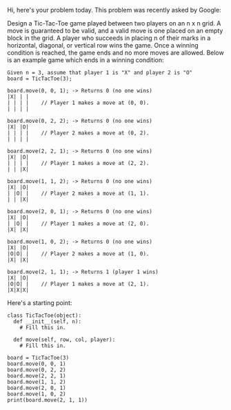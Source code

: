 Hi, here's your problem today. This problem was recently asked by Google:

Design a Tic-Tac-Toe game played between two players on an n x n grid. A move is guaranteed to be valid, and a valid move is one placed on an empty block in the grid. A player who succeeds in placing n of their marks in a horizontal, diagonal, or vertical row wins the game. Once a winning condition is reached, the game ends and no more moves are allowed. Below is an example game which ends in a winning condition:
```
Given n = 3, assume that player 1 is "X" and player 2 is "O" 
board = TicTacToe(3);

board.move(0, 0, 1); -> Returns 0 (no one wins)
|X| | |
| | | |    // Player 1 makes a move at (0, 0).
| | | |

board.move(0, 2, 2); -> Returns 0 (no one wins)
|X| |O|
| | | |    // Player 2 makes a move at (0, 2).
| | | |

board.move(2, 2, 1); -> Returns 0 (no one wins)
|X| |O|
| | | |    // Player 1 makes a move at (2, 2).
| | |X|

board.move(1, 1, 2); -> Returns 0 (no one wins)
|X| |O|
| |O| |    // Player 2 makes a move at (1, 1).
| | |X|

board.move(2, 0, 1); -> Returns 0 (no one wins)
|X| |O|
| |O| |    // Player 1 makes a move at (2, 0).
|X| |X|

board.move(1, 0, 2); -> Returns 0 (no one wins)
|X| |O|
|O|O| |    // Player 2 makes a move at (1, 0).
|X| |X|

board.move(2, 1, 1); -> Returns 1 (player 1 wins)
|X| |O|
|O|O| |    // Player 1 makes a move at (2, 1).
|X|X|X|
```
Here's a starting point:
```
class TicTacToe(object):
  def __init__(self, n):
    # Fill this in.

  def move(self, row, col, player):
    # Fill this in.

board = TicTacToe(3)
board.move(0, 0, 1)
board.move(0, 2, 2)
board.move(2, 2, 1)
board.move(1, 1, 2)
board.move(2, 0, 1)
board.move(1, 0, 2)
print(board.move(2, 1, 1))
```
